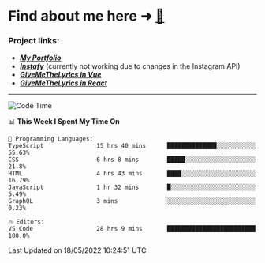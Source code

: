 # Find about me here ➜ [🧑](https://pauabella.dev)

### Project links:
- ***[My Portfolio](https://pauabella.dev)***
- ***[Instafy](https://instafy.me)*** (currently not working due to changes in the Instagram API)
- ***[GiveMeTheLyrics in Vue](https://lyrics.pauabella.dev)***
- ***[GiveMeTheLyrics in React](https://pauabella.dev/GiveMeTheLyrics)***

---
<!--START_SECTION:waka-->
![Code Time](http://img.shields.io/badge/Code%20Time-1%2C065%20hrs%2047%20mins-blue)

📊 **This Week I Spent My Time On** 

```text
💬 Programming Languages: 
TypeScript               15 hrs 40 mins      ██████████████░░░░░░░░░░░   55.63% 
CSS                      6 hrs 8 mins        █████░░░░░░░░░░░░░░░░░░░░   21.8% 
HTML                     4 hrs 43 mins       ████░░░░░░░░░░░░░░░░░░░░░   16.79% 
JavaScript               1 hr 32 mins        █░░░░░░░░░░░░░░░░░░░░░░░░   5.49% 
GraphQL                  3 mins              ░░░░░░░░░░░░░░░░░░░░░░░░░   0.23%

🔥 Editors: 
VS Code                  28 hrs 9 mins       █████████████████████████   100.0%

```


 Last Updated on 18/05/2022 10:24:51 UTC
<!--END_SECTION:waka-->
